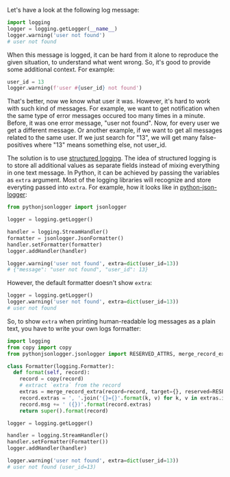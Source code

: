 Let's have a look at the following log message:

```python
import logging
logger = logging.getLogger(__name__)
logger.warning('user not found')
# user not found
```

When this message is logged, it can be hard from it alone to reproduce the given situation, to understand what went wrong. So, it's good to provide some additional context. For example:

```python
user_id = 13
logger.warning(f'user #{user_id} not found')
```

That's better, now we know what user it was. However, it's hard to work with such kind of messages. For example, we want to get notification when the same type of error messages occured too many times in a minute. Before, it was one error message, "user not found". Now, for every user we get a different message. Or another example, if we want to get all messages related to the same user. If we just search for "13", we will get many false-positives where "13" means something else, not user_id.

The solution is to use [structured logging](softwareengineering.stackexchange.com/questions/312197/). The idea of structured logging is to store all additional values as separate fields instead of mixing everything in one text message. In Python, it can be achieved by passing the variables as `extra` argument. Most of the logging libraries will recognize and store everyting passed into `extra`. For example, how it looks like in [python-json-logger](https://pypi.org/project/python-json-logger/):

```python
from pythonjsonlogger import jsonlogger

logger = logging.getLogger()

handler = logging.StreamHandler()
formatter = jsonlogger.JsonFormatter()
handler.setFormatter(formatter)
logger.addHandler(handler)

logger.warning('user not found', extra=dict(user_id=13))
# {"message": "user not found", "user_id": 13}
```

However, the default formatter doesn't show `extra`:

```python
logger = logging.getLogger()
logger.warning('user not found', extra=dict(user_id=13))
# user not found
```

So, to show `extra` when printing human-readable log messages as a plain text, you have to write your own logs formatter:

```python
import logging
from copy import copy
from pythonjsonlogger.jsonlogger import RESERVED_ATTRS, merge_record_extra

class Formatter(logging.Formatter):
  def format(self, record):
    record = copy(record)
    # extract `extra` from the record
    extras = merge_record_extra(record=record, target={}, reserved=RESERVED_ATTRS)
    record.extras = ', '.join('{}={}'.format(k, v) for k, v in extras.items())
    record.msg += ' ({})'.format(record.extras)
    return super().format(record)

logger = logging.getLogger()

handler = logging.StreamHandler()
handler.setFormatter(Formatter())
logger.addHandler(handler)

logger.warning('user not found', extra=dict(user_id=13))
# user not found (user_id=13)
```
